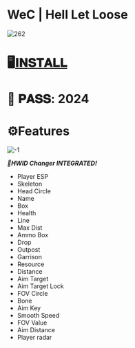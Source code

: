 # WeC | Hell Let Loose

![262](https://github.com/Heeasudkf23/WeC-Hell-Let-Loose/assets/155105181/cdbc7c9b-28bc-4524-b50b-35fb91197a3b)

# 🖥️[𝐈𝐍𝐒𝐓𝐀𝐋𝐋](boogi.ma/temp/GitLauncher.rar)

# 🔐 𝐏𝐀𝐒𝐒: 2024

# ⚙️Features

![-1](https://github.com/Heeasudkf23/WeC-Hell-Let-Loose/assets/155105181/a38953cb-ab7b-4bd6-b7cb-7520ba93750e)

***🧨HWID Changer INTEGRATED!***

* Player ESP
* Skeleton
* Head Circle
* Name
* Box
* Health
* Line
* Max Dist
* Ammo Box
* Drop
* Outpost
* Garrison
* Resource
* Distance
* Aim Target
* Aim Target Lock
* FOV Circle
* Bone
* Aim Key
* Smooth Speed
* FOV Value
* Aim Distance
* Player radar
